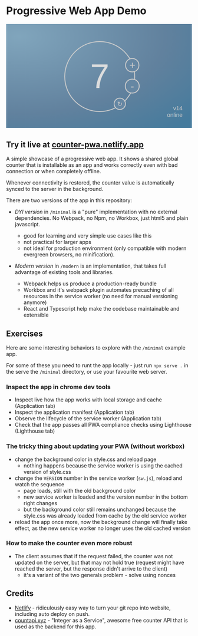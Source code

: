 # Progressive Web App Demo

![preview](./doc/screenshot.png)

## Try it live at [counter-pwa.netlify.app](https://counter-pwa.netlify.app)

A simple showcase of a progressive web app. It shows a shared global counter that is installable as an app and
works correctly even with bad connection or when completely offline.

Whenever connectivity is restored, the counter value is automatically synced to the server in the background.

There are two versions of the app in this repository:
 * *DYI version* in `/minimal` is a "pure" implementation with no external dependencies. No Webpack, no Npm, no Workbox, just html5 and plain javascript. 
     * good for learning and very simple use cases like this 
     * not practical for larger apps
     * not ideal for production environment (only compatible with modern evergreen browsers, no minification).

 * *Modern version* in `/modern` is an implementation, that takes full advantage of existing tools and libraries.
    * Webpack helps us produce a production-ready bundle
    * Workbox and it's webpack plugin automates precaching of all resources in the service worker (no need for manual versioning anymore)
    * React and Typescript help make the codebase maintainable and extensible   

## Exercises

Here are some interesting behaviors to explore with the `/minimal` example app.

For some of these you need to runt the app locally - just run `npx serve .` in the serve the `/minimal` directory, or use your favourite web server.

### Inspect the app in chrome dev tools

* Inspect live how the app works with local storage and cache (Application tab)
* Inspect the application manifest (Application tab)
* Observe the lifecycle of the service worker (Application tab)
* Check that the app passes all PWA compliance checks using Lighthouse (Lighthouse tab)

### The tricky thing about updating your PWA (without workbox)

* change the background color in style.css and reload page
   * nothing happens because the service worker is using the cached version of style.css
* change the `VERSION` number in the service worker (`sw.js`), reload and watch the sequence
    * page loads, still with the old background color
    * new service worker is loaded and the version number in the bottom right changes
    * but the background color still remains unchanged because the style.css was already loaded from cache by the old service worker
* reload the app once more, now the background change will finally take effect, as the new service worker no longer uses the old cached version

### How to make the counter even more robust 

* The client assumes that if the request failed, the counter was not updated on the server, but that may not hold true (request might have reached the server, but the response didn't arrive to the client)
    * it's a variant of the two generals problem - solve using nonces

## Credits

* [Netlify](https://netlify.com) - ridiculously easy way to turn your git repo into website, including auto deploy on push.
* [countapi.xyz](https://countapi.xyz) - "Integer as a Service", awesome free counter API that is used as the backend for this app.
